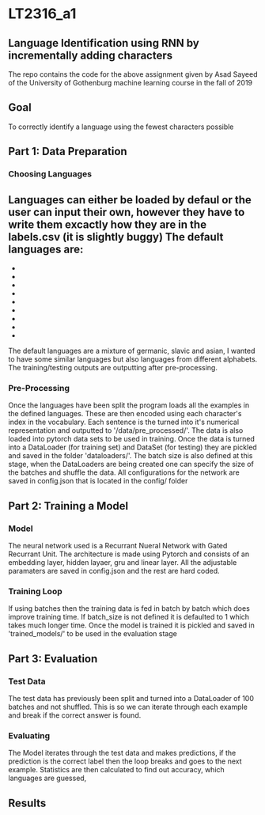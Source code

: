 # LT2316_a1

## Language Identification using RNN by incrementally adding characters
The repo contains the code for the above assignment given by Asad Sayeed of the University of Gothenburg machine learning course in the fall of 2019

## Goal
To correctly identify a language using the fewest characters possible 

## Part 1: Data Preparation 

### Choosing Languages 
Languages can either be loaded by defaul or the user can input their own, however they have to write them excactly how they are in the labels.csv (it is slightly buggy)
The default languages are: 
- 
- 
- 
- 
- 
- 
- 
- 
- 
- 
The default languages are a mixture of germanic, slavic and asian, I wanted to have some similar languages but also languages from different alphabets. 
The training/testing outputs are outputting after pre-processing. 

### Pre-Processing 
Once the languages have been split the program loads all the examples in the defined languages. These are then encoded using each character's index in the vocabulary.
Each sentence is the turned into it's numerical representation and outputted to '/data/pre_processed/'. 
The data is also loaded into pytorch data sets to be used in training. Once the data is turned into a DataLoader (for training set) and DataSet (for testing) they are pickled and saved in the folder 'dataloaders/'. The batch size is also defined at this stage, when the DataLoaders are being created one can specify the size of the batches and shuffle the data. All configurations for the network are saved in config.json that is located in the config/ folder
 
## Part 2: Training a Model

### Model
The neural network used is a Recurrant Nueral Network with Gated Recurrant Unit. The architecture is made using Pytorch and consists of an embedding layer, hidden layaer, gru and linear layer. All the adjustable paramaters are saved in config.json and the rest are hard coded. 

### Training Loop
If using batches then the training data is fed in batch by batch which does improve training time. If batch_size is not defined it is defaulted to 1 which takes much longer time. 
Once the model is trained it is pickled and saved in 'trained_models/' to be used in the evaluation stage  

## Part 3: Evaluation 

### Test Data
The test data has previously been split and turned into a DataLoader of 100 batches and not shuffled. This is so we can iterate through each example and break if the correct answer is found. 

### Evaluating 
The Model iterates through the test data and makes predictions, if the prediction is the correct label then the loop breaks and goes to the next example. Statistics are then calculated to find out accuracy, which languages are guessed, 

## Results 

